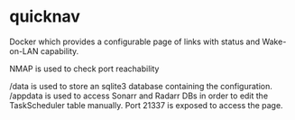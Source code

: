 # quicknav
Docker which provides a configurable page of links with status and Wake-on-LAN capability.

NMAP is used to check port reachability

/data is used to store an sqlite3 database containing the configuration.
/appdata is used to access Sonarr and Radarr DBs in order to edit the TaskScheduler table manually.
Port 21337 is exposed to access the page.
